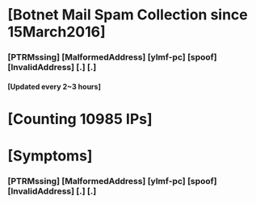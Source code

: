 # [Botnet Mail Spam Collection since 15March2016]
### [PTRMssing] [MalformedAddress] [ylmf-pc] [spoof] [InvalidAddress] [.] [.]
#### [Updated every 2~3 hours]

# [Counting 10985 IPs]

# [Symptoms] 
###   [PTRMssing] [MalformedAddress] [ylmf-pc] [spoof] [InvalidAddress] [.] [.]
